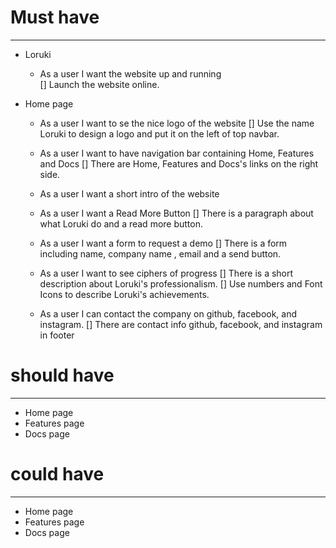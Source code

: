 <!-- Alina: backlog start-->

# Must have
---
- Loruki
  - As a user I want the website up and running  
    [] Launch the website online.
- Home page

  - As a user I want to se the nice logo of the website [] Use the name Loruki
    to design a logo and put it on the left of top navbar.

  - As a user I want to have navigation bar containing Home, Features and Docs
    [] There are Home, Features and Docs's links on the right side.

  - As a user I want a short intro of the website
  - As a user I want a Read More Button [] There is a paragraph about what
    Loruki do and a read more button.

  - As a user I want a form to request a demo [] There is a form including name,
    company name , email and a send button.

  - As a user I want to see ciphers of progress [] There is a short description
    about Loruki's professionalism. [] Use numbers and Font Icons to describe
    Loruki's achievements.

  - As a user I can contact the company on github, facebook, and instagram. []
    There are contact info github, facebook, and instagram in footer

# should have
---
- Home page
- Features page
- Docs page
  
# could have
---
- Home page
- Features page
- Docs page
   <!-- Alina: backlog end-->
